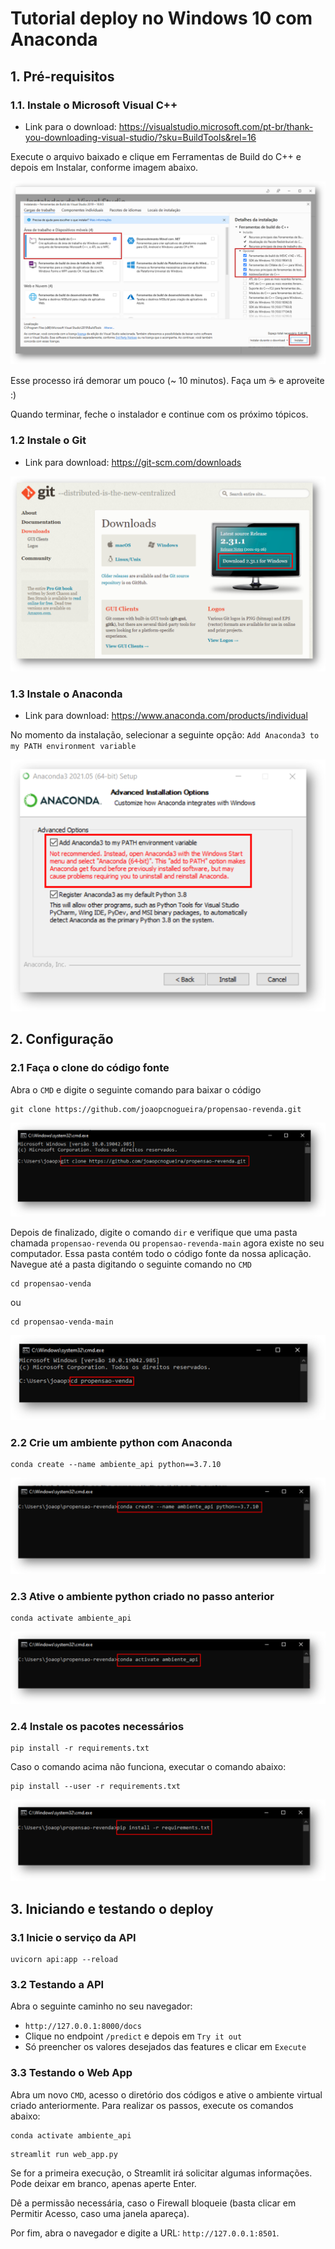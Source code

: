 # Tutorial deploy no Windows 10 com Anaconda
## 1. Pré-requisitos

### 1.1. Instale o Microsoft Visual C++

* Link para o download: https://visualstudio.microsoft.com/pt-br/thank-you-downloading-visual-studio/?sku=BuildTools&rel=16

Execute o arquivo baixado e clique em Ferramentas de Build do C++ e depois em Instalar, conforme imagem abaixo.

![Path Python](./imagens/microsoft-visual-cpp.png)

Esse processo irá demorar um pouco (~ 10 minutos). Faça um :coffee: ​e aproveite :)

Quando terminar, feche o instalador e continue com os próximo tópicos.


### 1.2 Instale o Git
* Link para download: https://git-scm.com/downloads

![Git Download](./imagens/download_git.png)

### 1.3 Instale o Anaconda
* Link para download: https://www.anaconda.com/products/individual

No momento da instalação, selecionar a seguinte opção: `Add Anaconda3 to my PATH environment variable`

![Anaconda Path](./imagens/anaconda_instalacao.png)

## 2. Configuração

### 2.1 Faça o clone do código fonte
Abra o `CMD` e digite o seguinte comando para baixar o código

```
git clone https://github.com/joaopcnogueira/propensao-revenda.git
```

![Git Clone](./imagens/git_clone.png)

Depois de finalizado, digite o comando `dir` e verifique que uma pasta chamada `propensao-revenda` ou `propensao-revenda-main` agora existe no seu computador.
Essa pasta contém todo o código fonte da nossa aplicação. Navegue até a pasta digitando o seguinte comando no `CMD`

```
cd propensao-venda
```

ou 

```
cd propensao-venda-main
```

![CD Command](./imagens/cd_command.png)

### 2.2 Crie um ambiente python com Anaconda

```
conda create --name ambiente_api python==3.7.10
```

![Conda Create Env](./imagens/conda_create_env.png)

### 2.3 Ative o ambiente python criado no passo anterior

```
conda activate ambiente_api
```

![Conda Activate Env](./imagens/conda_activate_env.png)

### 2.4 Instale os pacotes necessários

```
pip install -r requirements.txt
```

Caso o comando acima não funciona, executar o comando abaixo:

```
pip install --user -r requirements.txt
```

![Pip Install Requirements](./imagens/pip_install_requirements.png)

## 3. Iniciando e testando o deploy
### 3.1 Inicie o serviço da API

```
uvicorn api:app --reload
```

### 3.2 Testando a API
Abra o seguinte caminho no seu navegador:
* `http://127.0.0.1:8000/docs`
* Clique no endpoint `/predict` e depois em `Try it out` 
* Só preencher os valores desejados das features e clicar em `Execute` 

### 3.3 Testando o Web App
Abra um novo `CMD`, acesso o diretório dos códigos e ative o ambiente virtual criado anteriormente. Para realizar os passos, execute os comandos abaixo:

```
conda activate ambiente_api
```

```
streamlit run web_app.py
```

Se for a primeira execução, o Streamlit irá solicitar algumas informações. Pode deixar em branco, apenas aperte Enter.

Dê a permissão necessária, caso o Firewall bloqueie (basta clicar em Permitir Acesso, caso uma janela apareça).

Por fim, abra o navegador e digite a URL: `http://127.0.0.1:8501`.
